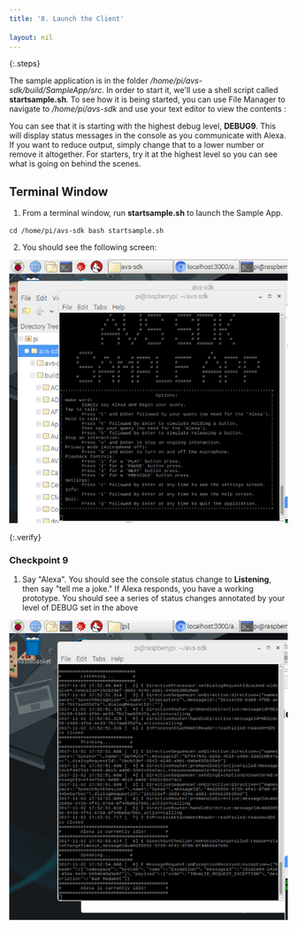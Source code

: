 ```yaml
---
title: '8. Launch the Client'

layout: nil
---
```


{:.steps}

The sample application is in the folder */home/pi/avs-sdk/build/SampleApp/src*. In order to start it, we'll use a shell script called **startsample.sh**. To see how it is being started, you can use File Manager to navigate to */home/pi/avs-sdk* and use your text editor to view the contents :

<Insert Screenshot Here>

You can see that it is starting with the highest debug level, **DEBUG9**.  This will display status messages in the console as you communicate with Alexa.  If you want to reduce output, simply change that to a lower number or remove it altogether. For starters, try it at the highest level so you can see what is going on behind the scenes.

## Terminal Window

1. From a terminal window, run **startsample.sh** to launch the Sample App.

`cd /home/pi/avs-sdk
bash startsample.sh`

2. You should see the following screen:

![app launched](../assets/app_launched.png)

{:.verify}
### Checkpoint 9

1. Say "Alexa". You should see the console status change to **Listening**, then say "tell me a joke." If Alexa responds, you have a working prototype.  You should see a series of status changes annotated by your level of DEBUG set in the above

![app running](../assets/app_running.png)
